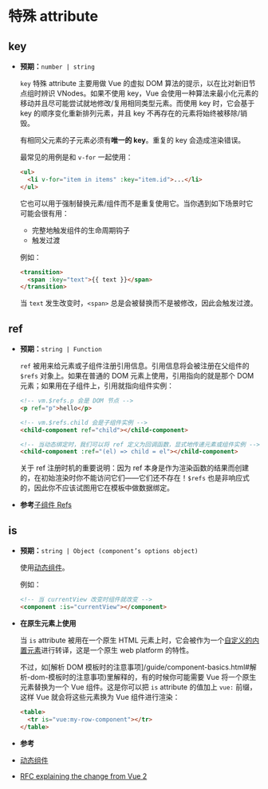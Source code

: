 # 特殊 attribute

## key

- **预期：**`number | string`

  `key` 特殊 attribute 主要用做 Vue 的虚拟 DOM 算法的提示，以在比对新旧节点组时辨识 VNodes。如果不使用 key，Vue 会使用一种算法来最小化元素的移动并且尽可能尝试就地修改/复用相同类型元素。而使用 key 时，它会基于 key 的顺序变化重新排列元素，并且 key 不再存在的元素将始终被移除/销毁。

  有相同父元素的子元素必须有**唯一的 key**。重复的 key 会造成渲染错误。

  最常见的用例是和 `v-for` 一起使用：

  ```html
  <ul>
    <li v-for="item in items" :key="item.id">...</li>
  </ul>
  ```

  它也可以用于强制替换元素/组件而不是重复使用它。当你遇到如下场景时它可能会很有用：

  - 完整地触发组件的生命周期钩子
  - 触发过渡

  例如：

  ```html
  <transition>
    <span :key="text">{{ text }}</span>
  </transition>
  ```

  当 `text` 发生改变时，`<span>` 总是会被替换而不是被修改，因此会触发过渡。

## ref

- **预期：**`string | Function`

  `ref` 被用来给元素或子组件注册引用信息。引用信息将会被注册在父组件的 `$refs` 对象上。如果在普通的 DOM 元素上使用，引用指向的就是那个 DOM 元素；如果用在子组件上，引用就指向组件实例：

  ```html
  <!-- vm.$refs.p 会是 DOM 节点 -->
  <p ref="p">hello</p>

  <!-- vm.$refs.child 会是子组件实例 -->
  <child-component ref="child"></child-component>

  <!-- 当动态绑定时，我们可以将 ref 定义为回调函数，显式地传递元素或组件实例 -->
  <child-component :ref="(el) => child = el"></child-component>
  ```

  关于 ref 注册时机的重要说明：因为 ref 本身是作为渲染函数的结果而创建的，在初始渲染时你不能访问它们——它们还不存在！`$refs` 也是非响应式的，因此你不应该试图用它在模板中做数据绑定。

-  **参考**[子组件 Refs](../guide/component-template-refs.html)

## is

- **预期：**`string | Object (component’s options object)`

  使用[动态组件](../guide/component-dynamic-async.html)。

  例如：

  ```html
  <!-- 当 currentView 改变时组件就改变 -->
  <component :is="currentView"></component>
  ```

- **在原生元素上使用** <Badge text="3.1+" />

  当 `is` attribute 被用在一个原生 HTML 元素上时，它会被作为一个[自定义的内置元素](https://html.spec.whatwg.org/multipage/custom-elements.html#custom-elements-customized-builtin-example)进行转译，这是一个原生 web platform 的特性。

  不过，如[解析 DOM 模板时的注意事项]/guide/component-basics.html#解析-dom-模板时的注意事项)里解释的，有的时候你可能需要 Vue 将一个原生元素替换为一个 Vue 组件。这是你可以把 `is` attribute 的值加上 `vue:` 前缀，这样 Vue 就会将这些元素换为 Vue 组件进行渲染：

  ```html
  <table>
    <tr is="vue:my-row-component"></tr>
  </table>
  ```

-  **参考**
  - [动态组件](../guide/component-dynamic-async.html)
  - [RFC explaining the change from Vue 2](https://github.com/vuejs/rfcs/blob/master/active-rfcs/0027-custom-elements-interop.md#customized-built-in-elements)
